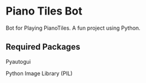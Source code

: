 # Piano Tiles Bot

Bot for Playing PianoTiles. A fun project using Python.

## Required Packages
Pyautogui

Python Image Library (PIL)
